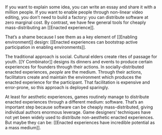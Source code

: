 If you want to explain some idea, you can write an essay and share it with a million people. If you want to enable people through non-linear video editing, you don’t need to build a factory: you can distribute software at zero marginal cost. By contrast, we have few general tools for cheaply mass-distributing an [[Enacted experience]].

That’s a shame because I see them as a key element of [[Enabling environment]] design: [[Enacted experiences can bootstrap active participation in enabling environments]].

The traditional approach is social. Cultural elders create rites of passage for youth. [[Y Combinator]] designs its dinners and events to produce certain experiences for founders through their actions. In socially-distributed enacted experiences, _people_ are the medium. Through their actions, facilitators create and maintain the environment which produces the enacted experience for the participant. That facilitation is expensive and error-prone, so this approach is deployed sparingly.

At least for aesthetic experiences, games routinely manage to distribute enacted experiences through a different medium: software. That’s an important step because software can be cheaply mass-distributed, giving individual authors enormous leverage. Game designers’ techniques have not yet been widely used to distribute non-aesthetic enacted experiences. But maybe they can be: [[Enacted experiences have incredible potential as a mass medium]].